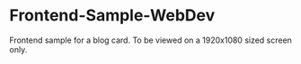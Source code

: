 # Frontend-Sample-WebDev
Frontend sample for a blog card.
To be viewed on a 1920x1080 sized screen only.
